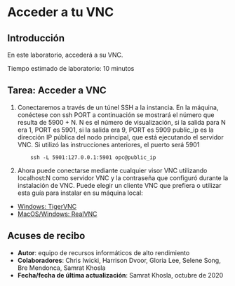 # Acceder a tu VNC

## Introducción

En este laboratorio, accederá a su VNC.

Tiempo estimado de laboratorio: 10 minutos

## Tarea: Acceder a VNC

1.  Conectaremos a través de un túnel SSH a la instancia. En la máquina, conéctese con ssh PORT a continuación se mostrará el número que resulta de 5900 + N. N es el número de visualización, si la salida para N era 1, PORT es 5901, si la salida era 9, PORT es 5909 public\_ip es la dirección IP pública del nodo principal, que está ejecutando el servidor VNC. Si utilizó las instrucciones anteriores, el puerto será 5901
    
            ssh -L 5901:127.0.0.1:5901 opc@public_ip
        
2.  Ahora puede conectarse mediante cualquier visor VNC utilizando localhost:N como servidor VNC y la contraseña que configuró durante la instalación de VNC. Puede elegir un cliente VNC que prefiera o utilizar esta guía para instalar en su máquina local:
    

*   [Windows: TigerVNC](https://github.com/TigerVNC/tigervnc/wiki/Setup-TigerVNC-server-%28Windows%29)
*   [MacOS/Windows: RealVNC](https://www.realvnc.com/en/connect/download/vnc/)

## Acuses de recibo

*   **Autor**: equipo de recursos informáticos de alto rendimiento
*   **Colaboradores**: Chris Iwicki, Harrison Dvoor, Gloria Lee, Selene Song, Bre Mendonca, Samrat Khosla
*   **Fecha/fecha de última actualización**: Samrat Khosla, octubre de 2020